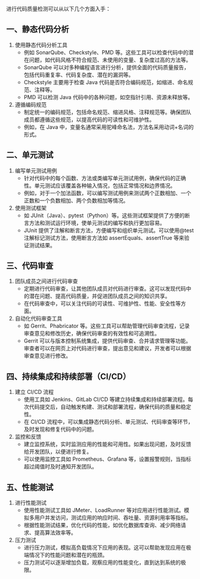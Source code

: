 进行代码质量检测可以从以下几个方面入手：

## 一、静态代码分析

1. 使用静态代码分析工具
    - 例如 SonarQube、Checkstyle、PMD 等。这些工具可以检查代码中的潜在问题，如代码风格不符合规范、未使用的变量、复杂度过高的方法等。
    - SonarQube 可以对多种编程语言进行分析，提供全面的代码质量报告，包括代码重复率、代码复杂度、潜在的漏洞等。
    - Checkstyle 主要用于检查 Java 代码是否符合编码规范，如缩进、命名规范、注释等。
    - PMD 可以检测 Java 代码中的各种问题，如空指针引用、资源未释放等。
2. 遵循编码规范
    - 制定统一的编码规范，包括命名规范、缩进风格、注释规范等。确保团队成员都遵循这些规范，以提高代码的可读性和可维护性。
    - 例如，在 Java 中，变量名通常采用驼峰命名法，方法名采用动词+名词的形式。

## 二、单元测试

1. 编写单元测试用例
    - 针对代码中的每个函数、方法或类编写单元测试用例，确保代码的正确性。单元测试应该覆盖各种输入情况，包括正常情况和边界情况。
    - 例如，对于一个加法函数，可以编写测试用例来测试两个正数相加、一个正数和一个负数相加、两个负数相加等情况。
2. 使用测试框架
    - 如 JUnit（Java）、pytest（Python）等。这些测试框架提供了方便的断言方法和测试运行环境，使单元测试的编写和执行更加容易。
    - JUnit 提供了注解和断言方法，方便编写和组织单元测试。可以使用@test 注解标记测试方法，使用断言方法如 assertEquals、assertTrue 等来验证测试结果。

## 三、代码审查

1. 团队成员之间进行代码审查
    - 定期进行代码审查，让其他团队成员对代码进行审查。这可以发现代码中的潜在问题、提高代码质量，并促进团队成员之间的知识共享。
    - 在代码审查中，可以关注代码的可读性、可维护性、性能、安全性等方面。
2. 自动化代码审查工具
    - 如 Gerrit、Phabricator 等。这些工具可以帮助管理代码审查流程，记录审查意见和修改历史，确保代码审查的有效性和可追溯性。
    - Gerrit 可以与版本控制系统集成，提供代码审查、合并请求管理等功能。审查者可以在网页上对代码进行审查，提出意见和建议，开发者可以根据审查意见进行修改。

## 四、持续集成和持续部署（CI/CD）

1. 建立 CI/CD 流程
    - 使用工具如 Jenkins、GitLab CI/CD 等建立持续集成和持续部署流程。每次代码提交后，自动触发构建、测试和部署流程，确保代码的质量和稳定性。
    - 在 CI/CD 流程中，可以集成静态代码分析、单元测试、代码审查等环节，及时发现和修复代码中的问题。
2. 监控和反馈
    - 建立监控系统，实时监测应用的性能和可用性。如果出现问题，及时反馈给开发团队，以便进行修复。
    - 可以使用监控工具如 Prometheus、Grafana 等，设置报警规则，当指标超过阈值时及时通知开发团队。

## 五、性能测试

1. 进行性能测试
    - 使用性能测试工具如 JMeter、LoadRunner 等对应用进行性能测试。模拟多用户并发访问，测试应用的响应时间、吞吐量、资源利用率等指标。
    - 根据性能测试结果，优化代码的性能，如优化数据库查询、减少网络请求、提高算法效率等。
2. 压力测试
    - 进行压力测试，模拟高负载情况下应用的表现。这可以帮助发现应用在极端情况下的性能问题和潜在的瓶颈。
    - 压力测试可以逐渐增加负载，观察应用的性能变化，直到达到系统的极限。
  
   

